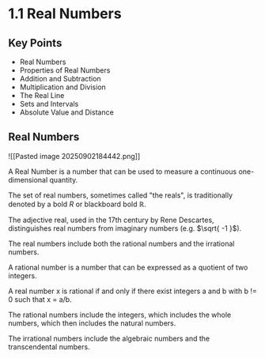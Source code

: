 # 1.1 Real Numbers

## Key Points

- Real Numbers
- Properties of Real Numbers
- Addition and Subtraction
- Multiplication and Division
- The Real Line
- Sets and Intervals
- Absolute Value and Distance

## Real Numbers

![[Pasted image 20250902184442.png]]

A Real Number is a number that can be used to measure a continuous one-dimensional quantity.

The set of real numbers, sometimes called "the reals", is traditionally denoted by a bold $R$ or blackboard bold $\mathbb{R}$.

The adjective real, used in the 17th century by Rene Descartes, distinguishes real numbers from imaginary numbers (e.g. $\sqrt{ -1 }$).

The real numbers include both the rational numbers and the irrational numbers.

A rational number is a number that can be expressed as a quotient of two integers.

A real number x is rational if and only if there exist integers a and b with b != 0 such that x = a/b.

The rational numbers include the integers, which includes the whole numbers, which then includes the natural numbers.

The irrational numbers include the algebraic numbers and the transcendental numbers.